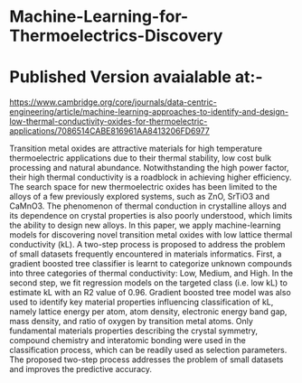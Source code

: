 # Machine-Learning-for-Thermoelectrics-Discovery

# Published Version avaialable at:- 
https://www.cambridge.org/core/journals/data-centric-engineering/article/machine-learning-approaches-to-identify-and-design-low-thermal-conductivity-oxides-for-thermoelectric-applications/7086514CABE816961AA8413206FD6977


Transition metal oxides are attractive materials for high temperature thermoelectric applications due to their thermal stability, low cost bulk processing and natural abundance. Notwithstanding the high power factor, their high thermal conductivity is a roadblock in achieving higher efficiency. The search space for new thermoelectric oxides has been limited to the alloys of a few previously explored systems, such as ZnO, SrTiO3 and CaMnO3. The phenomenon of thermal conduction in crystalline alloys and its dependence on crystal properties is also poorly understood, which limits the ability to design new alloys. In this paper, we apply machine-learning models for discovering novel transition metal oxides with low lattice thermal conductivity (kL). A two-step process is proposed to address the problem of small datasets frequently encountered in materials informatics. First, a gradient boosted tree classifier is learnt to categorize unknown compounds into three categories of thermal conductivity: Low, Medium, and High. In the second step, we fit regression models on the targeted class (i.e. low kL) to estimate kL with an R2 value of 0.96. Gradient boosted tree model was also used to identify key material properties influencing classification of kL, namely lattice energy per atom, atom density, electronic energy band gap, mass density, and ratio of oxygen by transition metal atoms. Only fundamental materials properties describing the crystal symmetry, compound chemistry and interatomic bonding were used in the classification process, which can be readily used as selection parameters. The proposed two-step process addresses the problem of small datasets and improves the predictive accuracy.
